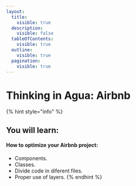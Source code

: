 ```yaml
---
layout:
  title:
    visible: true
  description:
    visible: false
  tableOfContents:
    visible: true
  outline:
    visible: true
  pagination:
    visible: true
---
```


# Thinking in Agua: Airbnb

{% hint style="info" %}
## You will learn:



#### How to optimize your Airbnb project:



* Components.
* Classes.
* Divide code in diferent files.
* Proper use of layers.
{% endhint %}
